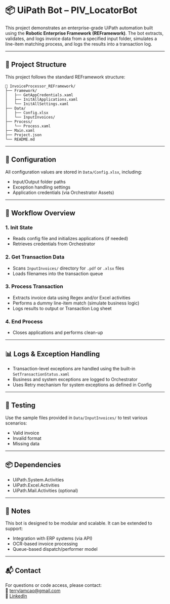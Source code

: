 # 📦 UiPath Bot – PIV_LocatorBot

This project demonstrates an enterprise-grade UiPath automation built using the **Robotic Enterprise Framework (REFramework)**. The bot extracts, validates, and logs invoice data from a specified input folder, simulates a line-item matching process, and logs the results into a transaction log.

---

## 📁 Project Structure

This project follows the standard REFramework structure:

```
📂 InvoiceProcessor_REFramework/
├── Framework/
│   ├── GetAppCredentials.xaml
│   ├── InitAllApplications.xaml
│   └── InitAllSettings.xaml
├── Data/
│   ├── Config.xlsx
│   └── InputInvoices/
├── Process/
│   └── Process.xaml
├── Main.xaml
├── Project.json
└── README.md
```

---

## 🔧 Configuration

All configuration values are stored in `Data/Config.xlsx`, including:
- Input/Output folder paths
- Exception handling settings
- Application credentials (via Orchestrator Assets)

---

## 🔄 Workflow Overview

### 1. **Init State**
- Reads config file and initializes applications (if needed)
- Retrieves credentials from Orchestrator

### 2. **Get Transaction Data**
- Scans `InputInvoices/` directory for `.pdf` or `.xlsx` files
- Loads filenames into the transaction queue

### 3. **Process Transaction**
- Extracts invoice data using Regex and/or Excel activities
- Performs a dummy line-item match (simulate business logic)
- Logs results to output or Transaction Log sheet

### 4. **End Process**
- Closes applications and performs clean-up

---

## 📊 Logs & Exception Handling

- Transaction-level exceptions are handled using the built-in `SetTransactionStatus.xaml`
- Business and system exceptions are logged to Orchestrator
- Uses Retry mechanism for system exceptions as defined in Config

---

## 🧪 Testing

Use the sample files provided in `Data/InputInvoices/` to test various scenarios:
- Valid invoice
- Invalid format
- Missing data

---

## 📦 Dependencies

- UiPath.System.Activities
- UiPath.Excel.Activities
- UiPath.Mail.Activities (optional)

---

## 📝 Notes

This bot is designed to be modular and scalable. It can be extended to support:
- Integration with ERP systems (via API)
- OCR-based invoice processing
- Queue-based dispatch/performer model

---

## 📬 Contact

For questions or code access, please contact:  
📧 terrylamcao@gmail.com  
🔗 [LinkedIn](https://linkedin.com/in/terrylamcao)

